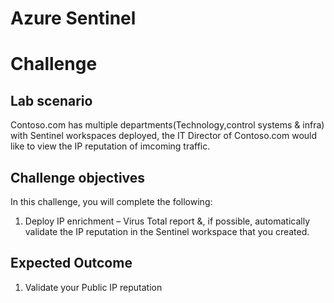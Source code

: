 # Azure Sentinel
# Challenge

## Lab scenario 
Contoso.com has multiple departments(Technology,control systems & infra) with Sentinel workspaces deployed, the IT Director of Contoso.com would like to view the IP reputation of imcoming traffic. 

## Challenge objectives

In this challenge, you will complete the following:

1. Deploy IP enrichment – Virus Total report &, if possible, automatically validate the IP reputation in the Sentinel workspace that you created.

## Expected Outcome
1. Validate your Public IP reputation
